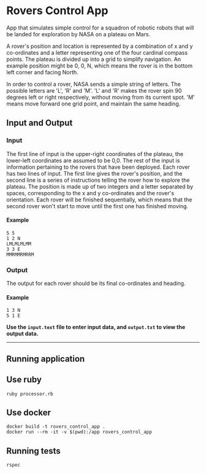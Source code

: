# Rovers Control App
App that simulates simple control for a squadron of robotic robots that will be landed for exploration by NASA on a plateau on Mars.

A rover's position and location is represented by a combination of x and y co-ordinates and a letter representing one of the four cardinal compass points. 
The plateau is divided up into a grid to simplify navigation. An example position might be 0, 0, N, which means the rover is in the bottom left corner and facing North.

In order to control a rover, NASA sends a simple string of letters. The possible letters are 'L', 'R' and 'M'. 'L' and 'R' makes the rover spin 90 degrees left or right respectively, without moving from
its current spot. 'M' means move forward one grid point, and maintain the same heading.

## Input and Output

### Input 
The first line of input is the upper-right coordinates of the plateau, the lower-left coordinates are assumed to be 0,0. The rest of the input is information pertaining to the rovers that have been deployed. 
Each rover has two lines of input. The first line gives the rover's position, and the second line is a series of instructions telling the rover how to explore the plateau. 
The position is made up of two integers and a letter separated by spaces, corresponding to the x and y co-ordinates and the rover's orientation. 
Each rover will be finished sequentially, which means that the second rover won't start to move until the first one has finished moving. 

#### Example
```
5 5 
1 2 N 
LMLMLMLMM 
3 3 E 
MMRMMRMRRM 
```

### Output 
The output for each rover should be its final co-ordinates and heading.

#### Example 

```
1 3 N 
5 1 E
```


**Use the `input.text` file to enter input data, and `output.txt` to view the output data.**

---

## Running application

## Use ruby

```shell
ruby processor.rb
```

## Use docker

```shell
docker build -t rovers_control_app .
docker run --rm -it -v $(pwd):/app rovers_control_app 
```

## Running tests

```shell
rspec 
```



